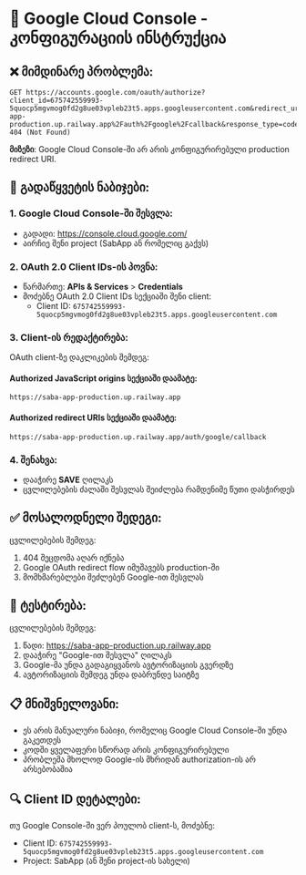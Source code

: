 # 🔧 Google Cloud Console - კონფიგურაციის ინსტრუქცია

## ❌ მიმდინარე პრობლემა:

```
GET https://accounts.google.com/oauth/authorize?client_id=675742559993-5quocp5mgvmog0fd2g8ue03vpleb23t5.apps.googleusercontent.com&redirect_uri=https%3A%2F%2Fsaba-app-production.up.railway.app%2Fauth%2Fgoogle%2Fcallback&response_type=code&scope=openid%20email%20profile&state=lgb8xr 404 (Not Found)
```

**მიზეზი**: Google Cloud Console-ში არ არის კონფიგურირებული production redirect URI.

## 🔧 გადაწყვეტის ნაბიჯები:

### 1. Google Cloud Console-ში შესვლა:

- გადადი: https://console.cloud.google.com/
- აირჩიე შენი project (SabApp ან რომელიც გაქვს)

### 2. OAuth 2.0 Client IDs-ის პოვნა:

- წარმართე: **APIs & Services** > **Credentials**
- მოძებნე OAuth 2.0 Client IDs სექციაში შენი client:
  - Client ID: `675742559993-5quocp5mgvmog0fd2g8ue03vpleb23t5.apps.googleusercontent.com`

### 3. Client-ის რედაქტირება:

OAuth client-ზე დაკლიკების შემდეგ:

#### **Authorized JavaScript origins** სექციაში დაამატე:

```
https://saba-app-production.up.railway.app
```

#### **Authorized redirect URIs** სექციაში დაამატე:

```
https://saba-app-production.up.railway.app/auth/google/callback
```

### 4. შენახვა:

- დააჭირე **SAVE** ღილაკს
- ცვლილებების ძალაში შესვლას შეიძლება რამდენიმე წუთი დასჭირდეს

## ✅ მოსალოდნელი შედეგი:

ცვლილებების შემდეგ:

1. 404 შეცდომა აღარ იქნება
2. Google OAuth redirect flow იმუშავებს production-ში
3. მომხმარებლები შეძლებენ Google-ით შესვლას

## 🧪 ტესტირება:

ცვლილებების შემდეგ:

1. წადი: https://saba-app-production.up.railway.app
2. დააჭირე "Google-ით შესვლა" ღილაკს
3. Google-მა უნდა გადაგიყვანოს ავტორიზაციის გვერდზე
4. ავტორიზაციის შემდეგ უნდა დაბრუნდე საიტზე

## 📋 მნიშვნელოვანი:

- ეს არის მანუალური ნაბიჯი, რომელიც Google Cloud Console-ში უნდა გაკეთდეს
- კოდში ყველაფერი სწორად არის კონფიგურირებული
- პრობლემა მხოლოდ Google-ის მხრიდან authorization-ის არ არსებობაშია

## 🔍 Client ID დეტალები:

თუ Google Console-ში ვერ პოულობ client-ს, მოძებნე:

- Client ID: `675742559993-5quocp5mgvmog0fd2g8ue03vpleb23t5.apps.googleusercontent.com`
- Project: SabApp (ან შენი project-ის სახელი)

